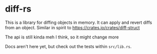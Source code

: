 
# diff-rs

This is a library for diffing objects in memory. It can apply and revert diffs from an object. Similar in spirit to https://crates.io/crates/diff-struct

The api is still kinda meh I think, so it might change more

Docs aren't here yet, but check out the tests within `src/lib.rs`.

